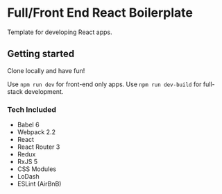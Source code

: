 # Full/Front End React Boilerplate

Template for developing React apps.

## Getting started

Clone locally and have fun!

Use `npm run dev` for front-end only apps.
Use `npm run dev-build` for full-stack development.

### Tech Included
- Babel 6
- Webpack 2.2
- React
- React Router 3
- Redux
- RxJS 5
- CSS Modules
- LoDash
- ESLint (AirBnB)